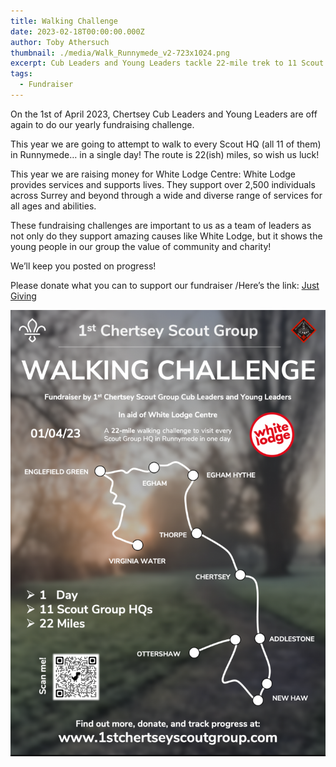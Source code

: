 ```yaml
---
title: Walking Challenge
date: 2023-02-18T00:00:00.000Z
author: Toby Athersuch
thumbnail: ./media/Walk_Runnymede_v2-723x1024.png
excerpt: Cub Leaders and Young Leaders tackle 22-mile trek to 11 Scout HQs in Runnymede on April 1st, 2023, fundraising for White Lodge Centre.
tags:
  - Fundraiser
---
```


On the 1st of April 2023, Chertsey Cub Leaders and Young Leaders are off again to do our yearly fundraising challenge.

This year we are going to attempt to walk to every Scout HQ (all 11 of them) in Runnymede… in a single day! The route is 22(ish) miles, so wish us luck!

This year we are raising money for White Lodge Centre: White Lodge provides services and supports lives. They support over 2,500 individuals across Surrey and beyond through a wide and diverse range of services for all ages and abilities.

These fundraising challenges are important to us as a team of leaders as not only do they support amazing causes like White Lodge, but it shows the young people in our group the value of community and charity!

We’ll keep you posted on progress!

Please donate what you can to support our fundraiser /Here’s the link: [Just Giving](https://www.justgiving.com/page/chertseyscoutswalkathonforwhitelodge)

![Walking Challenge Flyer](./media/Walk_Runnymede_v2-723x1024.png)
